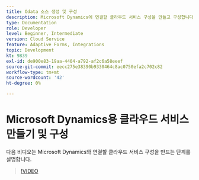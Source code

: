 ```yaml
---
title: Odata 소스 생성 및 구성
description: Microsoft Dynamics에 연결할 클라우드 서비스 구성을 만들고 구성합니다.
type: Documentation
role: Developer
level: Beginner, Intermediate
version: Cloud Service
feature: Adaptive Forms, Integrations
topic: Development
kt: 9839
exl-id: de900e83-19aa-4404-a792-af2c6a58eeef
source-git-commit: eecc275e38390b9330464c8ac0750efa2c702c82
workflow-type: tm+mt
source-wordcount: '42'
ht-degree: 0%

---
```


# Microsoft Dynamics용 클라우드 서비스 만들기 및 구성


다음 비디오는 Microsoft Dynamics와 연결할 클라우드 서비스 구성을 만드는 단계를 설명합니다.

>[!VIDEO](https://video.tv.adobe.com/v/340758?quality=12&learn=on)
